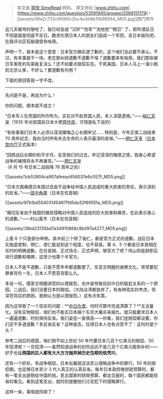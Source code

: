 > 本文由 [简悦 SimpRead](http://ksria.com/simpread/) 转码， 原文地址 [www.zhihu.com](https://www.zhihu.com/question/53591945/answer/2568151179) ![[assets/06a2c732cf4060c2bc4a3d4b31b89564_MD5.jpg]]西门吹牛

这几天被骂的够呛了，我已经变成 “汉奸”“伪军”“洗地党”“精日” 了，即所谓反日不彻底就是彻底不反日。跪求仇恨日本人的朋友们组成一个军团，去日本报仇吧，在我评论区狂敲键盘有啥用。

声明一下，我本是这个意思：日本官方确实道了歉的，这个咱们没必要不承认。不过，有本事就干一场，老在那纠结道歉不道歉干啥？道歉要来有啥用，我们那些被日军害死的先辈能复活么？还不如要点赔偿实在。干死美国，日本人马上一溜小跑到北京认爹，不好么？要道歉有何用？

下面的原回答我一字不改。

* * *

先问是不是，再说为什么！

你的问题，根本就不成立！

“日本军人在贵国的所作所为，实在对不起贵国人民，本人深感遗憾。”——[裕仁天皇](https://www.zhihu.com/search?q=%E8%A3%95%E4%BB%81%E5%A4%A9%E7%9A%87&search_source=Entity&hybrid_search_source=Entity&hybrid_search_extra=%7B%22sourceType%22%3A%22answer%22%2C%22sourceId%22%3A2568151179%7D)（1935 年对民国驻日本大使[蒋作宾](https://www.zhihu.com/search?q=%E8%92%8B%E4%BD%9C%E5%AE%BE&search_source=Entity&hybrid_search_source=Entity&hybrid_search_extra=%7B%22sourceType%22%3A%22answer%22%2C%22sourceId%22%3A2568151179%7D)，可惜是私下说的）

“有些事我们日本人必须以深深痛悔之心长期牢记…… 特别是，今年正值二战结束 70 周年纪念，我向当时所有失去生命的人表示最深的哀悼。”——[明仁天皇](https://www.zhihu.com/search?q=%E6%98%8E%E4%BB%81%E5%A4%A9%E7%9A%87&search_source=Entity&hybrid_search_source=Entity&hybrid_search_extra=%7B%22sourceType%22%3A%22answer%22%2C%22sourceId%22%3A2568151179%7D)（[日本宫内厅](https://www.zhihu.com/search?q=%E6%97%A5%E6%9C%AC%E5%AE%AB%E5%86%85%E5%8E%85&search_source=Entity&hybrid_search_source=Entity&hybrid_search_extra=%7B%22sourceType%22%3A%22answer%22%2C%22sourceId%22%3A2568151179%7D)正式版本）

“回顾战后长期的和平岁月，反思我们的过去，牢记深深的悔恨之情，我衷心希望战争的摧残将永不再重现。”——[德仁天皇](https://www.zhihu.com/search?q=%E5%BE%B7%E4%BB%81%E5%A4%A9%E7%9A%87&search_source=Entity&hybrid_search_source=Entity&hybrid_search_extra=%7B%22sourceType%22%3A%22answer%22%2C%22sourceId%22%3A2568151179%7D)（8 月 15 号日本二战投降 76 周年之际）

![[assets/1cb53904ca907afeeac656037e6c057f_MD5.png]]

“日本方面痛感日本国过去由于战争给中国人民造成的重大损害的责任，表示深刻的反省。”——[田中角荣](https://www.zhihu.com/search?q=%E7%94%B0%E4%B8%AD%E8%A7%92%E8%8D%A3&search_source=Entity&hybrid_search_source=Entity&hybrid_search_extra=%7B%22sourceType%22%3A%22answer%22%2C%22sourceId%22%3A2568151179%7D)（日本在任首相）

![[assets/97b1bd55403145467ffd5da32f6955fa_MD5.png]]

“痛切反省由于我国的殖民侵略对中国人民造成的巨大损害和痛苦，在此表示衷心的道歉。”——村山富市（日本在任首相）

![[assets/38bd23135bd7a34910868c9b097a4277_MD5.png]]

上面 6 个只是部分举例。其中前三个除了裕仁，都是官方正式的道歉。战后日本实施虚君制，明仁、德仁能说到这个程度，也不容易。第 4、5 个都是日本首相在任时的明确道歉，在任首相，正式场合，正式声明，够官方了吧？鸠山则是辞职后进行道歉和悔罪，这至少也算个半官方。

日本人不是不道歉，只是不愿年年都道歉罢了。东亚文明圈的谢罪文化，常常要犯罪者背负一生，日本人不愿意背那么久。

多说一句，儒家文明圈讲究的以德报怨，也许是导致目前中日的尴尬关系的一个原因。二战后，我们没要日本的赔偿。（大陆台湾都放弃了，有各种现实的考虑，但深究背后的原因，我倒认为是以德报怨。）这有点失策。

因为这导致了一个现实的问题：**[中日仇恨](https://www.zhihu.com/search?q=%E4%B8%AD%E6%97%A5%E4%BB%87%E6%81%A8&search_source=Entity&hybrid_search_source=Entity&hybrid_search_extra=%7B%22sourceType%22%3A%22answer%22%2C%22sourceId%22%3A2568151179%7D)，何时可算作完成清算了？**无法量化。没有实物赔偿，咱们也不能去日本搞个东京大屠杀来报仇，就只能要求日本人一遍遍道歉、时刻保持反省。我们姿态一直很高——你看，我们连赔偿都没要，你们还不多道道歉？多反省反省？这种姿态，压得日本人也有点受不了：这何时是个头？

参考二战后的德国，咱们倒不如上世纪 50 年代要日本几百个亿美元的赔偿、50 年偿清呢！一旦偿清——虽然知道战争的创伤远远不是几百个亿美元能弥补的——好歹也**让两国的后人都有大大方方抛弃掉历史包袱的依凭**啊。

还有一个好处，有战争赔偿，日本右翼就没法否认侵略战争中的罪行。50 年的赔偿期，也足够日本至少 3 代人真正的认真反省。每年日本政府做财政预算时，都有一笔支出是赔给中国的钱。民主国家的财政预算，都会见报的，每个国民都能轻易的看见。看到这笔支出，就时刻提醒他们过去犯下的侵略罪行。

这样一来，事情就捋顺了！
